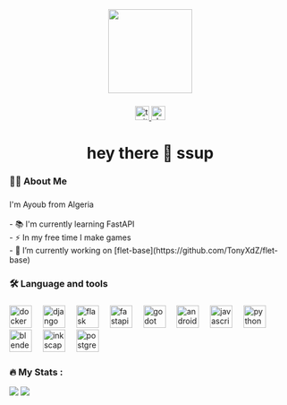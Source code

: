 <div align="center">
  <img height="150" src="https://media.giphy.com/media/v1.Y2lkPTc5MGI3NjExN2NtaDBjd2VyeXN3Mnh1bGtxNXVwMzdsbG5hMjh5bWdxa2x6MzI0OSZlcD12MV9naWZzX3NlYXJjaCZjdD1n/6FWpozKBgrQD4MZwDC/giphy.gif"  />
</div>

###

<div align="center">
  <a href="https://x.com/tony23dz" target="_blank">
    <img src="https://img.shields.io/static/v1?message=X&logo=twitter&label=&color=black&logoColor=black&labelColor=&style=for-the-badge" height="25" alt="twitter logo"  />
  </a>
  <a href="https://dev.to/tonyxdz" target="_blank">
    <img src="https://img.shields.io/static/v1?message=dev.to&logo=dev.to&label=&color=0A0A0A&logoColor=white&labelColor=&style=for-the-badge" height="25" alt="devto logo"  />
  </a>
</div>

###

<h1 align="center">hey there 👋 ssup</h1>

###

<h3 align="left">👩‍💻  About Me</h3>

###

<p align="left">I'm Ayoub from Algeria<br><br>- 📚 I'm currently learning FastAPI<br>- ⚡ In my free time I make games<br>
- 🔭 I’m currently working on [flet-base](https://github.com/TonyXdZ/flet-base)

</p>

###

<h3 align="left">🛠 Language and tools</h3>

###

<div align="left">
  <img src="https://cdn.jsdelivr.net/gh/devicons/devicon/icons/docker/docker-plain-wordmark.svg" height="40" alt="docker logo"  />
  <img width="12" />
  <img src="https://cdn.jsdelivr.net/gh/devicons/devicon/icons/django/django-plain.svg" height="40" alt="django logo"  />
  <img width="12" />
  <img src="https://cdn.jsdelivr.net/gh/devicons/devicon/icons/flask/flask-original.svg" height="40" alt="flask logo"  />
  <img width="12" />
  <img src="https://cdn.jsdelivr.net/gh/devicons/devicon/icons/fastapi/fastapi-original.svg" height="40" alt="fastapi logo"  />
  <img width="12" />
  <img src="https://cdn.jsdelivr.net/gh/devicons/devicon/icons/godot/godot-original.svg" height="40" alt="godot logo"  />
  <img width="12" />
  <img src="https://cdn.jsdelivr.net/gh/devicons/devicon/icons/android/android-original.svg" height="40" alt="android logo"  />
  <img width="12" />
  <img src="https://cdn.jsdelivr.net/gh/devicons/devicon/icons/javascript/javascript-original.svg" height="40" alt="javascript logo"  />
  <img width="12" />
  <img src="https://cdn.jsdelivr.net/gh/devicons/devicon/icons/python/python-original.svg" height="40" alt="python logo"  />
  <img width="12" />
  <img src="https://cdn.jsdelivr.net/gh/devicons/devicon/icons/blender/blender-original.svg" height="40" alt="blender logo"  />
  <img width="12" />
  <img src="https://cdn.jsdelivr.net/gh/devicons/devicon/icons/inkscape/inkscape-original.svg" height="40" alt="inkscape logo"  />
  <img width="12" />
  <img src="https://cdn.jsdelivr.net/gh/devicons/devicon/icons/postgresql/postgresql-original.svg" height="40" alt="postgresql logo"  />
</div>


<h3 align="left">🔥   My Stats :</h3>
<picture>
  <source
    srcset="https://github-readme-stats.vercel.app/api?username=TonyXdZ&show_icons=true&theme=dark"
    media="(prefers-color-scheme: dark)"
  />
  <source
    srcset="https://github-readme-stats.vercel.app/api?username=TonyXdZ&show_icons=true"
    media="(prefers-color-scheme: light), (prefers-color-scheme: no-preference)"
  />
  <img src="https://github-readme-stats.vercel.app/api?username=TonyXdZ&show_icons=true" />
</picture>

<picture>
  <source
    srcset="https://github-readme-streak-stats.herokuapp.com/?user=TonyxDz&"
    media="(prefers-color-scheme: dark)"
  />
  <img src="https://github-readme-stats.vercel.app/api?username=TonyXdZ&show_icons=true" />
</picture>
